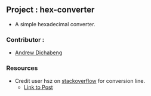 ## Project : hex-converter

- A simple hexadecimal converter.

### Contributor :
- [Andrew Dichabeng](https://github.com/andrewdichabeng)

### Resources
- Credit user hsz on [stackoverflow](https://stackoverflow.com) for conversion line.
    * [Link to Post](https://stackoverflow.com/questions/12368811/how-to-convert-a-hexadecimal-value-into-a-signed-integer)
